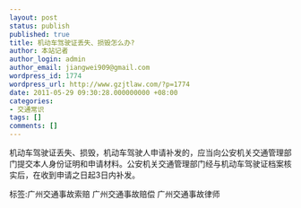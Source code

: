 ```yaml
---
layout: post
status: publish
published: true
title: 机动车驾驶证丢失、损毁怎么办?
author: 本站记者
author_login: admin
author_email: jiangwei909@gmail.com
wordpress_id: 1774
wordpress_url: http://www.gzjtlaw.com/?p=1774
date: 2011-05-29 09:30:28.000000000 +08:00
categories:
- 交通常识
tags: []
comments: []
---
```

机动车驾驶证丢失、损毁，机动车驾驶人申请补发的，应当向公安机关交通管理部门提交本人身份证明和申请材料。公安机关交通管理部门经与机动车驾驶证档案核实后，在收到申请之日起3日内补发。 标签:广州交通事故索赔 广州交通事故赔偿 广州交通事故律师
